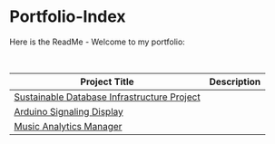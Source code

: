 # Portfolio-Index

Here is the ReadMe - Welcome to my portfolio:

<br>

| Project Title | Description |
| ----------------------------------------------- | --------------- |
| [Sustainable Database Infrastructure Project]() |                 |
| [Arduino Signaling Display]() |                 |
| [Music Analytics Manager]() |                 |


